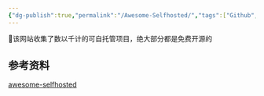 ```yaml
---
{"dg-publish":true,"permalink":"/Awesome-Selfhosted/","tags":["Github","替代方案"],"noteIcon":""}
---
```


📑该网站收集了数以千计的可自托管项目，绝大部分都是免费开源的


## 参考资料
[awesome-selfhosted](https://awesome-selfhosted.net/index.html#)
